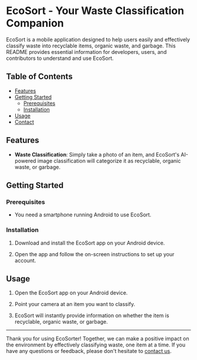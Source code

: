 # EcoSort - Your Waste Classification Companion

EcoSort is a mobile application designed to help users easily and effectively classify waste into recyclable items, organic waste, and garbage. This README provides essential information for developers, users, and contributors to understand and use EcoSort.

## Table of Contents

- [Features](#features)
- [Getting Started](#getting-started)
  - [Prerequisites](#prerequisites)
  - [Installation](#installation)
- [Usage](#usage)
- [Contact](#contact)

## Features

- **Waste Classification**: Simply take a photo of an item, and EcoSort's AI-powered image classification will categorize it as recyclable, organic waste, or garbage.

## Getting Started

### Prerequisites

- You need a smartphone running Android to use EcoSort.

### Installation

1. Download and install the EcoSort app on your Android device.

2. Open the app and follow the on-screen instructions to set up your account.

## Usage

1. Open the EcoSort app on your Android device.

2. Point your camera at an item you want to classify.

3. EcoSort will instantly provide information on whether the item is recyclable, organic waste, or garbage.

---

Thank you for using EcoSorter! Together, we can make a positive impact on the environment by effectively classifying waste, one item at a time. If you have any questions or feedback, please don't hesitate to [contact us](mailto:contact@ecosort.com).
